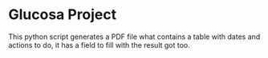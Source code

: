 # Glucosa Project

This python script generates a PDF file what contains a table with dates and actions to do, it has a field to fill with the result got too. 